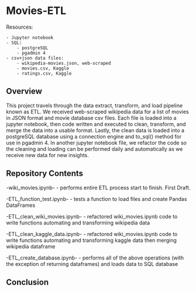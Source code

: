 # Movies-ETL
Resources:

    - Jupyter notebook
    - SQL:  
        - postgreSQL
        - pgadmin 4
    - csv+json data files:
        - wikipedia-movies.json, web-scraped
        - movies.csv, Kaggle
        - ratings.csv, Kaggle

## Overview

This project travels through the data extract, transform, and load pipeline known as ETL.  We received web-scraped wikipedia data for a list of movies in JSON format and movie database csv files.  Each file is loaded into a jupyter notebook, then code written and executed to clean, transform, and merge the data into a usable format.  Lastly, the clean data is loaded into a postgreSQL database using a connection engine and to_sql() method for use in pgadmin 4.  In another jupyter notebook file, we refactor the code so the cleaning and loading can be performed daily and automatically as we receive new data for new insights.  

## Repository Contents

-wiki_movies.ipynb- - performs entire ETL process start to finish.  First Draft.

-ETL_function_test.ipynb- - tests a function to load files and create Pandas DataFrames

-ETL_clean_wiki_movies.ipynb- - refactored wiki_movies.ipynb code to write functions automating and transforming wikipedia data

-ETL_clean_kaggle_data.ipynb- - refactored wiki_movies.ipynb code to write functions automating and transforming kaggle data then merging wikipedia dataframe

-ETL_create_database.ipynb- - performs all of the above operations (with the exception of returning dataframes) and loads data to SQL database

## Conclusion

